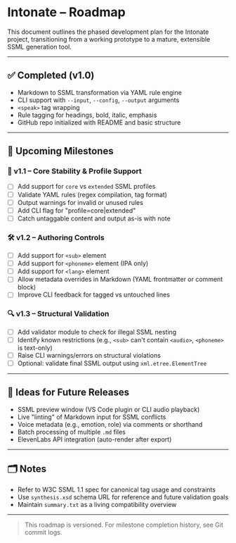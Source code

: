 # Intonate – Roadmap

This document outlines the phased development plan for the Intonate project, transitioning from a working prototype to a mature, extensible SSML generation tool.

---

## ✅ Completed (v1.0)
- Markdown to SSML transformation via YAML rule engine
- CLI support with `--input`, `--config`, `--output` arguments
- `<speak>` tag wrapping
- Rule tagging for headings, bold, italic, emphasis
- GitHub repo initialized with README and basic structure

---

## 🔹 Upcoming Milestones

### 🧱 v1.1 – Core Stability & Profile Support
- [ ] Add support for `core` vs `extended` SSML profiles
- [ ] Validate YAML rules (regex compilation, tag format)
- [ ] Output warnings for invalid or unused rules
- [ ] Add CLI flag for "profile=core|extended"
- [ ] Catch untaggable content and output as-is with note

### 🛠️ v1.2 – Authoring Controls
- [ ] Add support for `<sub>` element
- [ ] Add support for `<phoneme>` element (IPA only)
- [ ] Add support for `<lang>` element
- [ ] Allow metadata overrides in Markdown (YAML frontmatter or comment block)
- [ ] Improve CLI feedback for tagged vs untouched lines

### 🔍 v1.3 – Structural Validation
- [ ] Add validator module to check for illegal SSML nesting
- [ ] Identify known restrictions (e.g., `<sub>` can't contain `<audio>`, `<phoneme>` is text-only)
- [ ] Raise CLI warnings/errors on structural violations
- [ ] Optional: validate final SSML output using `xml.etree.ElementTree`

---

## 🧪 Ideas for Future Releases
- SSML preview window (VS Code plugin or CLI audio playback)
- Live "linting" of Markdown input for SSML conflicts
- Voice metadata (e.g., emotion, role) via comments or shorthand
- Batch processing of multiple `.md` files
- ElevenLabs API integration (auto-render after export)

---

## 🗂️ Notes
- Refer to W3C SSML 1.1 spec for canonical tag usage and constraints
- Use `synthesis.xsd` schema URL for reference and future validation goals
- Maintain `summary.txt` as a living compatibility overview

---

> This roadmap is versioned. For milestone completion history, see Git commit logs.
